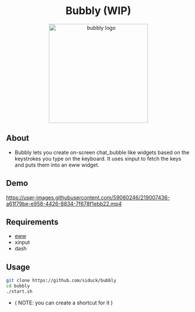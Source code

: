 <div align="center">
 
# Bubbly (WIP)

 <img src="https://user-images.githubusercontent.com/59060246/219005943-7ae41569-6a29-4585-8dfd-f8016dcf8fd4.svg" width="270" alt="bubbly logo">
 
</div>

## About 

- Bubbly lets you create on-screen chat_bubble like widgets based on the keystrokes you type on the keyboard. It uses xinput to fetch the keys and puts them into an eww widget.

## Demo 

https://user-images.githubusercontent.com/59060246/219007436-a61f79be-e958-4426-8834-7f678f1ebb22.mp4

## Requirements 

- [eww](https://github.com/elkowar/eww)
- xinput
- dash  

## Usage

```zsh
git clone https://github.com/siduck/bubbly
cd bubbly
./start.sh
```

- ( NOTE: you can create a shortcut for it )

